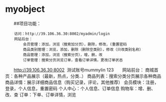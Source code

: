 # myobject

        ##项目功能：
        
        
        访问：http://39.106.36.30:8002/myadmin/login
        网站后台：
            会员管理：添加，浏览（搜索加分页），删除，修改，(重置密码
            商品类别管理：浏览，添加，删除（删除空类别），修改（只改类别名称）
            商品管理：添加，浏览（搜索分页），增，删，改
            订单管理：搜索分页浏览订单，查看订单详情，更改订单状态
            
            
        http://39.106.36.30:8002  测试账号mummylin 123
        网站前台：
           商城首页：各种产品展示（最新，热点，分类..）
           商品列表：搜索分类分页展示各种商品
           商品详情：展示详细商品信息（购买记录，评论，其他推荐）
           会员模块：注册，登录，个人信息，重置密码
           个人中心：个人信息、订单信息
           购物车：增、删、改、查
           订单：下单、订单详情，浏览
